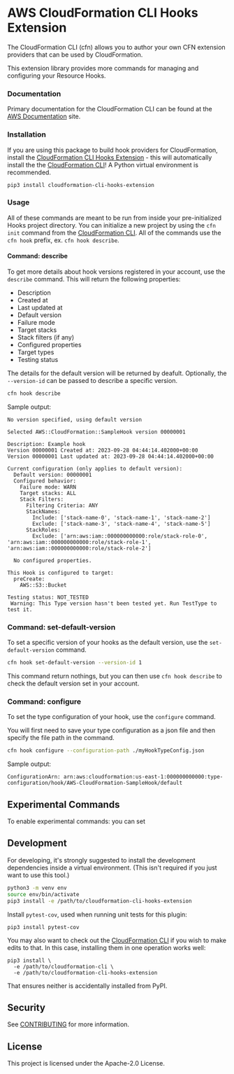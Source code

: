 # AWS CloudFormation CLI Hooks Extension

The CloudFormation CLI (cfn) allows you to author your own CFN extension providers that can be used by CloudFormation.

This extension library provides more commands for managing and configuring your Resource Hooks.


### Documentation

Primary documentation for the CloudFormation CLI can be found at the [AWS Documentation](https://docs.aws.amazon.com/cloudformation-cli/latest/userguide/what-is-cloudformation-cli.html) site.

### Installation

If you are using this package to build hook providers for CloudFormation, install the [CloudFormation CLI Hooks Extension](https://github.com/aws-cloudformation/cloudformation-cli-hooks-extension) - this will automatically install the the [CloudFormation CLI](https://github.com/aws-cloudformation/cloudformation-cli)! A Python virtual environment is recommended.

```shell
pip3 install cloudformation-cli-hooks-extension
```

### Usage

All of these commands are meant to be run from inside your pre-initialized Hooks project directory. You can initialize a new project by using the `cfn init` command from the [CloudFormation CLI](https://github.com/aws-cloudformation/cloudformation-cli?tab=readme-ov-file#command-init). All of the commands use the `cfn hook` prefix, ex. `cfn hook describe`.

#### Command: describe

To get more details about hook versions registered in your account, use the `describe` command. This will return the following properties:

- Description
- Created at
- Last updated at
- Default version
- Failure mode
- Target stacks
- Stack filters (if any)
- Configured properties
- Target types
- Testing status

The details for the default version will be returned by deafult. Optionally, the `--version-id` can be passed to describe a specific version.

```bash
cfn hook describe
```

Sample output:

```
No version specified, using default version

Selected AWS::CloudFormation::SampleHook version 00000001

Description: Example hook
Version 00000001 Created at: 2023-09-28 04:44:14.402000+00:00
Version 00000001 Last updated at: 2023-09-28 04:44:14.402000+00:00

Current configuration (only applies to default version):
  Default version: 00000001
  Configured behavior:
    Failure mode: WARN
    Target stacks: ALL
    Stack Filters:
      Filtering Criteria: ANY
      StackNames:
        Include: ['stack-name-0', 'stack-name-1', 'stack-name-2']
        Exclude: ['stack-name-3', 'stack-name-4', 'stack-name-5']
      StackRoles:
        Exclude: ['arn:aws:iam::000000000000:role/stack-role-0', 'arn:aws:iam::000000000000:role/stack-role-1', 'arn:aws:iam::000000000000:role/stack-role-2']

  No configured properties.

This Hook is configured to target:
  preCreate:
    AWS::S3::Bucket

Testing status: NOT_TESTED
 Warning: This Type version hasn't been tested yet. Run TestType to test it.
```

### Command: set-default-version

To set a specific version of your hooks as the default version, use the `set-default-version` command.

```bash
cfn hook set-default-version --version-id 1
```

This command return nothings, but you can then use `cfn hook describe` to check the default version set in your account.

### Command: configure

To set the type configuration of your hook, use the `configure` command.

You will first need to save your type configuration as a json file and then specify the file path in the command.


```bash
cfn hook configure --configuration-path ./myHookTypeConfig.json
```

Sample output:

```
ConfigurationArn: arn:aws:cloudformation:us-east-1:000000000000:type-configuration/hook/AWS-CloudFormation-SampleHook/default
```

## Experimental Commands

To enable experimental commands: you can set


## Development

For developing, it's strongly suggested to install the development dependencies inside a virtual environment. (This isn't required if you just want to use this tool.)

```bash
python3 -m venv env
source env/bin/activate
pip3 install -e /path/to/cloudformation-cli-hooks-extension
```

Install `pytest-cov`, used when running unit tests for this plugin:

```shell
pip3 install pytest-cov
```

You may also want to check out the [CloudFormation CLI](https://github.com/aws-cloudformation/cloudformation-cli) if you wish to make edits to that. In this case, installing them in one operation works well:

```shell
pip3 install \
  -e /path/to/cloudformation-cli \
  -e /path/to/cloudformation-cli-hooks-extension
```

That ensures neither is accidentally installed from PyPI.

## Security

See [CONTRIBUTING](CONTRIBUTING.md#security-issue-notifications) for more information.

## License

This project is licensed under the Apache-2.0 License.
